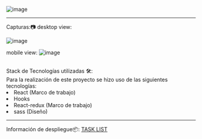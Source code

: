 ![image](https://user-images.githubusercontent.com/101824921/174698098-3040a710-6a27-43e1-8e0e-0a045c0dd345.png)

<hr>
Capturas:📷 
desktop view:

![image](https://user-images.githubusercontent.com/101824921/174698197-413eecc7-a745-4493-9b61-99e5ad4d2cd1.png)

mobile view:
![image](https://user-images.githubusercontent.com/101824921/174698527-77cc7561-9e99-4434-80e8-209d39679649.png)



<br>
Stack de Tecnologías utilizadas 🛠️:
<br>
Para la realización de este proyecto se hizo uso de las siguientes tecnologías:

<li> React (Marco de trabajo) </li>
<li>Hooks</li>
<li> React-redux (Marco de trabajo) </li>
<li>sass (Diseño) </li>
<hr>

Información de despliegue📦:
[TASK LIST](https://clever-marigold-2a3308.netlify.app/)
